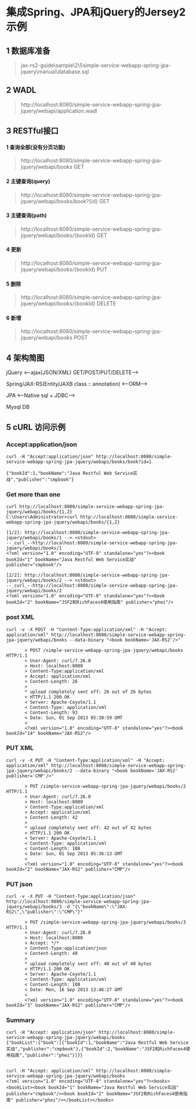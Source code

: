 # 集成Spring、JPA和jQuery的Jersey2示例 #

## 1 数据库准备 ##
>jax-rs2-guide\sample\2\5simple-service-webapp-spring-jpa-jquery\manual\database.sql

## 2 WADL ##
>http://localhost:8080/simple-service-webapp-spring-jpa-jquery/webapi/application.wadl

## 3 RESTful接口 ##
#### 1 查询全部(没有分页功能) ####
>http://localhost:8080/simple-service-webapp-spring-jpa-jquery/webapi/books GET

#### 2 主键查询(query) ####
>http://localhost:8080/simple-service-webapp-spring-jpa-jquery/webapi/books/book?{id} GET
#### 3 主键查询(path) ####
>http://localhost:8080/simple-service-webapp-spring-jpa-jquery/webapi/books/{bookId} GET
#### 4 更新 ####
>http://localhost:8080/simple-service-webapp-spring-jpa-jquery/webapi/books/{bookId} PUT
#### 5 删除 ####
>http://localhost:8080/simple-service-webapp-spring-jpa-jquery/webapi/books/{bookId} DELETE
#### 6 新增 ####
>http://localhost:8080/simple-service-webapp-spring-jpa-jquery/webapi/books POST

## 4 架构简图 ##
>
jQuery <--ajax(JSON/XML) GET/POST/PUT/DELETE-->
>
Spring/JAX-RS(Entity/JAXB class :: annotation) <--ORM-->
>
JPA <--Native sql + JDBC-->
>
Mysql DB

## 5 cURL 访问示例 ##

### Accept:application/json ###

	curl -H "Accept:application/json" http://localhost:8080/simple-service-webapp-spring-jpa-jquery/webapi/books/book?id=1

	{"bookId":1,"bookName":"Java Restful Web Service实战","publisher":"cmpbook"}

### Get more than one ###

	curl http://localhost:8080/simple-service-webapp-spring-jpa-jquery/webapi/books/{1,2}
	C:\Users\Administrator>curl http://localhost:8080/simple-service-webapp-spring-jpa-jquery/webapi/books/{1,2}

	[1/2]: http://localhost:8080/simple-service-webapp-spring-jpa-jquery/webapi/books/1 --> <stdout>
	--_curl_--http://localhost:8080/simple-service-webapp-spring-jpa-jquery/webapi/books/1
	<?xml version="1.0" encoding="UTF-8" standalone="yes"?><book bookId="1" bookName="Java Restful Web Service实战" publisher="cmpbook"/>

	[2/2]: http://localhost:8080/simple-service-webapp-spring-jpa-jquery/webapi/books/2 --> <stdout>
	--_curl_--http://localhost:8080/simple-service-webapp-spring-jpa-jquery/webapi/books/2
	<?xml version="1.0" encoding="UTF-8" standalone="yes"?><book bookId="2" bookName="JSF2和RichFaces4使用指南" publisher="phei"/>

### post XML ###

	curl -v -X POST -H "Content-Type:application/xml" -H "Accept: application/xml" http://localhost:8080/simple-service-webapp-spring-jpa-jquery/webapi/books --data-binary "<book bookName='JAX-RS2'/>"

	       > POST /simple-service-webapp-spring-jpa-jquery/webapi/books HTTP/1.1
	       > User-Agent: curl/7.26.0
	       > Host: localhost:8080
	       > Content-Type:application/xml
	       > Accept: application/xml
	       > Content-Length: 26
	       >
	       * upload completely sent off: 26 out of 26 bytes
	       < HTTP/1.1 200 OK
	       < Server: Apache-Coyote/1.1
	       < Content-Type: application/xml
	       < Content-Length: 93
	       < Date: Sun, 01 Sep 2013 05:30:59 GMT
	       <
	       <?xml version="1.0" encoding="UTF-8" standalone="yes"?><book bookId="14" bookName="JAX-RS2"/>
### PUT XML ###

	curl -v -X PUT -H "Content-Type:application/xml" -H "Accept: application/xml" http://localhost:8080/simple-service-webapp-spring-jpa-jquery/webapi/books/2 --data-binary "<book bookName='JAX-RS2' publisher='CMP'/>"

	       > PUT /simple-service-webapp-spring-jpa-jquery/webapi/books/2 HTTP/1.1
	       > User-Agent: curl/7.26.0
	       > Host: localhost:8080
	       > Content-Type:application/xml
	       > Accept: application/xml
	       > Content-Length: 42
	       >
	       * upload completely sent off: 42 out of 42 bytes
	       < HTTP/1.1 200 OK
	       < Server: Apache-Coyote/1.1
	       < Content-Type: application/xml
	       < Content-Length: 108
	       < Date: Sun, 01 Sep 2013 05:36:13 GMT
	       <
	       <?xml version="1.0" encoding="UTF-8" standalone="yes"?><book bookId="2" bookName="JAX-RS2" publisher="CMP"/>


### PUT json ###

	curl -v -X PUT -H "Content-Type:application/json" http://localhost:8080/simple-service-webapp-spring-jpa-jquery/webapi/books/3 -d "{\"bookName\":\"JAX-RS2\",\"publisher\":\"CMP\"}"

	       > PUT /simple-service-webapp-spring-jpa-jquery/webapi/books/3 HTTP/1.1
	       > User-Agent: curl/7.26.0
	       > Host: localhost:8080
	       > Accept: */*
	       > Content-Type:application/json
	       > Content-Length: 40
	       >
	       * upload completely sent off: 40 out of 40 bytes
	       < HTTP/1.1 200 OK
	       < Server: Apache-Coyote/1.1
	       < Content-Type: application/xml
	       < Content-Length: 108
	       < Date: Mon, 16 Sep 2013 13:46:27 GMT
	       <
	       <?xml version="1.0" encoding="UTF-8" standalone="yes"?><book bookId="3" bookName="JAX-RS2" publisher="CMP"/>

### Summary ###

	curl -H "Accept: application/json" http://localhost:8080/simple-service-webapp-spring-jpa-jquery/webapi/books
	{"bookList":{"book":[{"bookId":1,"bookName":"Java Restful Web Service实战","publisher":"cmpbook"},{"bookId":2,"bookName":"JSF2和RichFaces4使用指南","publisher":"phei"}]}}


	curl -H "Accept: application/xml" http://localhost:8080/simple-service-webapp-spring-jpa-jquery/webapi/books
	<?xml version="1.0" encoding="UTF-8" standalone="yes"?><books><bookList><book bookId="1" bookName="Java Restful Web Service实战" publisher="cmpbook"/><book bookId="2" bookName="JSF2和RichFaces4使用指南" publisher="phei"/></bookList></books>
